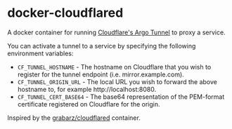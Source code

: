 # docker-cloudflared
A docker container for running [Cloudflare's Argo Tunnel](https://developers.cloudflare.com/argo-tunnel/quickstart/) to proxy a service.

You can activate a tunnel to a service by specifying the following environment variables:

* `CF_TUNNEL_HOSTNAME` - The hostname on Cloudflare that you wish to register for the tunnel endpoint (i.e. mirror.example.com).
* `CF_TUNNEL_ORIGIN_URL` - The local URL you wish to forward the above hostname to, for example http://localhost:8080.
* `CF_TUNNEL_CERT_BASE64` - The base64 representation of the PEM-format certificate registered on Cloudflare for the origin.

Inspired by the [grabarz/cloudflared](https://hub.docker.com/r/grabarz/cloudflared) container.
